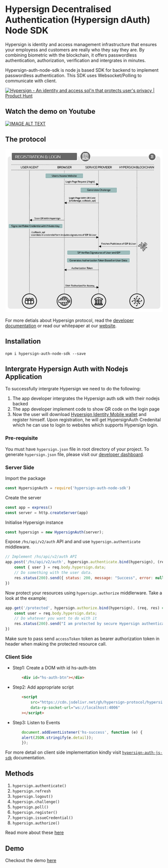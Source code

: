 # Hypersign Decentralised Authentication (Hypersign dAuth) Node SDK

Hypersign is identity and access management infrastructure that ensures your employess and customers are really who they say they are. By combining biometric with the blockchain, it offers passwordless authentication, authorization, verification and intergrates in minutes.

Hypersign-auth-node-sdk is node js based SDK for backend to implement passwordless authentication. This SDK uses Websocket/Polling to communicate with client. 

<a href="https://www.producthunt.com/posts/hypersign-1?utm_source=badge-featured&utm_medium=badge&utm_souce=badge-hypersign-1" target="_blank"><img src="https://api.producthunt.com/widgets/embed-image/v1/featured.svg?post_id=276083&theme=light" alt="Hypersign - An identity and access sol'n that protects user's privacy | Product Hunt" style="width: 250px; height: 54px;" width="250" height="54" /></a>

## Watch the demo on Youtube

[![IMAGE ALT TEXT](http://i.imgur.com/FWVjPfu.png)](https://www.youtube.com/watch?v=1c0VMnWDhr8 "hypersign developer exp")  

## The protocol

![img](demo/public/protocol2.png)

For more detials about Hypersign protocol, read the [developer documentation](https://docs.hypersign.id/dauth/introduction) or read our whitepaper at our [website](https://hypersign.id).

## Installation

```
npm i hypersign-auth-node-sdk --save
```

## Intergrate Hypersign Auth with Nodejs Application

To successfully intergrate Hypersign we need to do the following:

1. The app developer intergrates the Hypersign auth sdk with their nodejs backed
2. The app developer implement code to show QR code on the login page
3. Now the user will download [Hypersign Identity Mobile wallet]() and register himself. Upon registration, he will get HypersignAuth Credenital which he can use to login to websites which supports Hypersign login.


### Pre-requisite 

You must have `hypersign.json` file in root directory of your project. To generate `hypersign.json` file, please visit our [developer dashboard](https://dashboard.hypersign.id).

### Server Side

Import the package 

```js
const HypersignAuth = require('hypersign-auth-node-sdk')
```

Create the server

```js
const app = express()
const server = http.createServer(app)
```

Initialise Hypersign instance

```js
const hypersign = new HypersignAuth(server);
```

Expose `/hs/api/v2/auth` API and and use `hypersign.authenticate` middleware.

```js
// Implement /hs/api/v2/auth API 
app.post('/hs/api/v2/auth', hypersign.authenticate.bind(hypersign), (req, res) => {
    const { user } = req.body.hypersign.data;
    // Do something with the user data.
    res.status(200).send({ status: 200, message: "Success", error: null });
})
```

Now protect your resources using `hypersign.authorize` middlerware. Take a look at the example;

```js
app.get('/protected', hypersign.authorize.bind(hypersign), (req, res) => {
    const user = req.body.hypersign.data;
    // Do whatever you want to do with it
    res.status(200).send("I am protected by secure Hypersign authentication");
})
```
Make sure to pass send `accessToken` token as bearer authorization token in header when making the protected resource call.

### Client Side

- Step1: Create a DOM with id hs-auth-btn
    ```html
        <div id="hs-auth-btn"></div>
    ```
- Step2: Add appropriate script
    ```html
        <script
            src="https://cdn.jsdelivr.net/gh/hypersign-protocol/hypersign-auth-js-sdk@1.0.2/build/hs-auth-js-sdk.js"
            data-rp-socket-url="ws://localhost:4006"
        ></script>
    ```
- Step3: Listen to Events
    ```js
        document.addEventListener('hs-success', function (e) {
        alert(JSON.stringify(e.detail));
        });
    ```

For more detail on client side implementation kindly visit [`hypersign-auth-js-sdk`](https://github.com/hypersign-protocol/hypersign-auth-js-sdk) documentation.

## Methods 

1. `hypersign.authenticate()`
2. `hypersign.refresh`
3. `hypersign.logout()`
4. `hypersign.challenge()`
5. `hypersign.poll()`
6. `hypersign.register()`
7. `hypersign.issueCredential()`
8. `hypersign.authorize()`


Read more about these [here](/docs.md)


## Demo

Checkout the demo [here](/demo/README.md)

